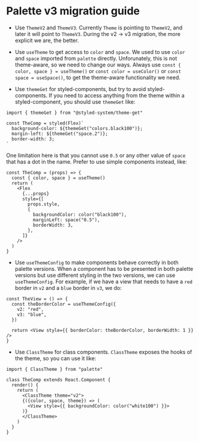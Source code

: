 # Palette v3 migration guide

- Use `ThemeV2` and `ThemeV3`.
  Currently `Theme` is pointing to `ThemeV2`, and later it will point to `ThemeV3`. During the v2 -> v3 migration, the more explicit we are, the better.

- Use `useTheme` to get access to `color` and `space`.
  We used to use `color` and `space` imported from `palette` directly. Unforunately, this is not theme-aware, so we need to change our ways. Always use `const { color, space } = useTheme()` or `const color = useColor()` or `const space = useSpace()`, to get the theme-aware functionality we need.

- Use `themeGet` for styled-components, but try to avoid styled-components.
  If you need to access anything from the theme within a styled-component, you should use `themeGet` like:

```tsx
import { themeGet } from "@styled-system/theme-get"

const TheComp = styled(Flex)`
  background-color: ${themeGet("colors.black100")};
  margin-left: ${themeGet("space.2")};
  border-width: 3;
`
```

One limitation here is that you cannot use `0.5` or any other value of `space` that has a dot in the name. Prefer to use simple components instead, like:

```tsx
const TheComp = (props) => {
  const { color, space } = useTheme()
  return (
    <Flex
      {...props}
      style={[
        props.style,
        {
          backgroundColor: color("black100"),
          marginLeft: space("0.5"),
          borderWidth: 3,
        },
      ]}
    />
  )
}
```

- Use `useThemeConfig` to make components behave correctly in both palette versions.
  When a component has to be presented in both palette versions but use different styling in the two versions, we can use `useThemeConfig`.
  For example, if we have a view that needs to have a `red` border in `v2` and a `blue` border in `v3`, we do:

```tsx
const TheView = () => {
  const theBorderColor = useThemeConfig({
    v2: "red",
    v3: "blue",
  })

  return <View style={{ borderColor: theBorderColor, borderWidth: 1 }} />
}
```

- Use `ClassTheme` for class components.
  `ClassTheme` exposes the hooks of the theme, so you can use it like:

```tsx
import { ClassTheme } from "palette"

class TheComp extends React.Component {
  render() {
    return (
      <ClassTheme theme="v2">
      {({color, space, theme}) => (
        <View style={{ backgroundColor: color("white100") }}>
      )}
      </ClassTheme>
    )
  }
}
```
